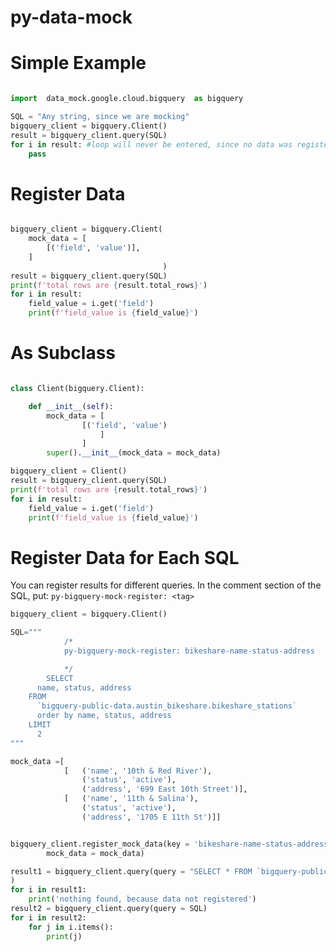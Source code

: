 # py-data-mock

Simple Example
==============

```python

import  data_mock.google.cloud.bigquery  as bigquery

SQL = "Any string, since we are mocking"
bigquery_client = bigquery.Client()
result = bigquery_client.query(SQL)
for i in result: #loop will never be entered, since no data was registered
    pass
```

Register Data
==============

```python

bigquery_client = bigquery.Client(
    mock_data = [
        [('field', 'value')],
    ]
                                  )
result = bigquery_client.query(SQL)
print(f'total rows are {result.total_rows}')
for i in result: 
    field_value = i.get('field')
    print(f'field_value is {field_value}')
```

As Subclass
==============
```python

class Client(bigquery.Client):

    def __init__(self):
        mock_data = [
                [('field', 'value')
                    ]
                ]
        super().__init__(mock_data = mock_data)

bigquery_client = Client()
result = bigquery_client.query(SQL)
print(f'total rows are {result.total_rows}')
for i in result: 
    field_value = i.get('field')
    print(f'field_value is {field_value}')
```

Register Data for Each SQL
==========================

You can register results for different queries. In the comment section of the SQL, put:
``` py-bigquery-mock-register: <tag> ```


```python
bigquery_client = bigquery.Client()

SQL="""
            /*
            py-bigquery-mock-register: bikeshare-name-status-address

            */
        SELECT
      name, status, address
    FROM
      `bigquery-public-data.austin_bikeshare.bikeshare_stations`
      order by name, status, address
    LIMIT
      2
"""

mock_data =[   
            [   ('name', '10th & Red River'),
                ('status', 'active'),
                ('address', '699 East 10th Street')],
            [   ('name', '11th & Salina'),
                ('status', 'active'),
                ('address', '1705 E 11th St')]]


bigquery_client.register_mock_data(key = 'bikeshare-name-status-address', 
        mock_data = mock_data)

result1 = bigquery_client.query(query = "SELECT * FROM `bigquery-public-data.austin_bikeshare.bikeshare_stations`"
)
for i in result1:
    print('nothing found, because data not registered')
result2 = bigquery_client.query(query = SQL)
for i in result2:
    for j in i.items():
        print(j)
```

